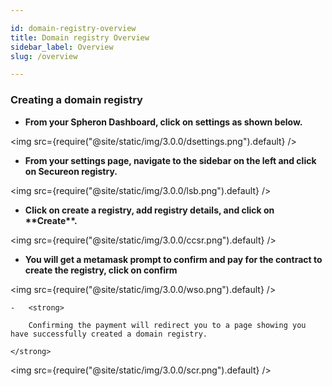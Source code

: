 ```yaml
---

id: domain-registry-overview
title: Domain registry Overview
sidebar_label: Overview
slug: /overview

---
```

### Creating a domain registry

-   <strong>
            From your Spheron Dashboard, click on settings as shown below.

    </strong>

<img src={require("@site/static/img/3.0.0/dsettings.png").default} />


-   <strong>
        From your settings page, navigate to the sidebar on the left and click on  Secureon registry.
    </strong>

<img src={require("@site/static/img/3.0.0/lsb.png").default} />

-   <strong>
        Click on create a registry, add registry details, and click on **Create**.
    </strong>

<img src={require("@site/static/img/3.0.0/ccsr.png").default} />

-   <strong>
        You will get a metamask prompt to confirm and pay for the contract to create the registry, click on confirm
    </strong>

<img src={require("@site/static/img/3.0.0/wso.png").default} />

    -   <strong>
    
        Confirming the payment will redirect you to a page showing you have successfully created a domain registry.

    </strong>

<img src={require("@site/static/img/3.0.0/scr.png").default} />
